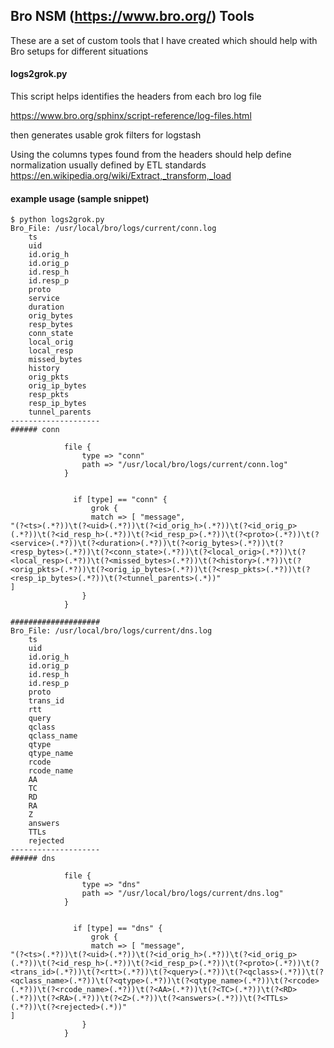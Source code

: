 ## Bro NSM (https://www.bro.org/) Tools

These are a set of custom tools that I have created which should help
with Bro setups for different situations

#### logs2grok.py
This script helps identifies the headers from each bro log file

https://www.bro.org/sphinx/script-reference/log-files.html

then generates usable grok filters for logstash

Using the columns types found from the headers should help define normalization
usually defined by ETL standards
https://en.wikipedia.org/wiki/Extract,_transform,_load

#### example usage (sample snippet)
```
$ python logs2grok.py
Bro_File: /usr/local/bro/logs/current/conn.log
    ts
    uid
    id.orig_h
    id.orig_p
    id.resp_h
    id.resp_p
    proto
    service
    duration
    orig_bytes
    resp_bytes
    conn_state
    local_orig
    local_resp
    missed_bytes
    history
    orig_pkts
    orig_ip_bytes
    resp_pkts
    resp_ip_bytes
    tunnel_parents
--------------------
###### conn

            file {
                type => "conn"
                path => "/usr/local/bro/logs/current/conn.log"
            }


              if [type] == "conn" {
                  grok {
                  match => [ "message",
"(?<ts>(.*?))\t(?<uid>(.*?))\t(?<id_orig_h>(.*?))\t(?<id_orig_p>(.*?))\t(?<id_resp_h>(.*?))\t(?<id_resp_p>(.*?))\t(?<proto>(.*?))\t(?<service>(.*?))\t(?<duration>(.*?))\t(?<orig_bytes>(.*?))\t(?<resp_bytes>(.*?))\t(?<conn_state>(.*?))\t(?<local_orig>(.*?))\t(?<local_resp>(.*?))\t(?<missed_bytes>(.*?))\t(?<history>(.*?))\t(?<orig_pkts>(.*?))\t(?<orig_ip_bytes>(.*?))\t(?<resp_pkts>(.*?))\t(?<resp_ip_bytes>(.*?))\t(?<tunnel_parents>(.*))"
]
                }
            }

####################
Bro_File: /usr/local/bro/logs/current/dns.log
    ts
    uid
    id.orig_h
    id.orig_p
    id.resp_h
    id.resp_p
    proto
    trans_id
    rtt
    query
    qclass
    qclass_name
    qtype
    qtype_name
    rcode
    rcode_name
    AA
    TC
    RD
    RA
    Z
    answers
    TTLs
    rejected
--------------------
###### dns

            file {
                type => "dns"
                path => "/usr/local/bro/logs/current/dns.log"
            }


              if [type] == "dns" {
                  grok {
                  match => [ "message",
"(?<ts>(.*?))\t(?<uid>(.*?))\t(?<id_orig_h>(.*?))\t(?<id_orig_p>(.*?))\t(?<id_resp_h>(.*?))\t(?<id_resp_p>(.*?))\t(?<proto>(.*?))\t(?<trans_id>(.*?))\t(?<rtt>(.*?))\t(?<query>(.*?))\t(?<qclass>(.*?))\t(?<qclass_name>(.*?))\t(?<qtype>(.*?))\t(?<qtype_name>(.*?))\t(?<rcode>(.*?))\t(?<rcode_name>(.*?))\t(?<AA>(.*?))\t(?<TC>(.*?))\t(?<RD>(.*?))\t(?<RA>(.*?))\t(?<Z>(.*?))\t(?<answers>(.*?))\t(?<TTLs>(.*?))\t(?<rejected>(.*))"
]
                }
            }
```
